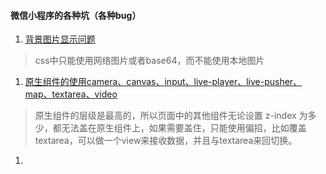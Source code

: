 #### 微信小程序的各种坑（各种bug）
1. [背景图片显示问题](http://www.wxapp-union.com/forum.php?mod=viewthread&tid=393)
>css中只能使用网络图片或者base64，而不能使用本地图片

1. [原生组件的使用camera、canvas、input、live-player、live-pusher、map、textarea、video](https://developers.weixin.qq.com/miniprogram/dev/component/native-component.html)
>原生组件的层级是最高的，所以页面中的其他组件无论设置 z-index 为多少，都无法盖在原生组件上，如果需要盖住，只能使用偏招，比如覆盖textarea，可以做一个view来接收数据，并且与textarea来回切换。

1. []()


